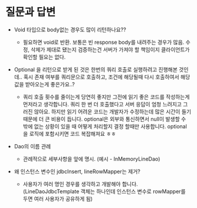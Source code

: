 # 질문과 답변
- Void 타입으로 body없는 경우도 많이 리턴하나요??
    - 필요하면 void로 반환. 보통은 빈 response body를 내려주는 경우가 많음.
      수정, 삭제가 제대로 됐는지 검증하는건 서버가 가져야 할 책임이지 클라이언트가 확인할 필요는 없다.
      
- Optional 을 리턴으로 받게 된 것은 한번의 쿼리 호출로 실행하려고 진행해본 것인데.. 혹시 존재 여부를 쿼리문으로 호출하고, 조건에 해당될때 다시 호출하여서 해당 값을 받아오는게 좋은가요..?
    - 쿼리 호출 횟수를 줄이는게 당연히 좋지만 그전에 읽기 좋은 코드를 작성하는게 먼저라고 생각합니다.
      쿼리 한 번 더 호출했다고 서버 응답이 엄청 느려지고 그러진 않아요.
      하지만 읽기 어려운 코드는 개발자가 수정하는데 많은 시간이 들기 때문에 더 큰 비용이 듭니다. 
      optional은 외부와 통신하면서 null이 발생할 수 밖에 없는 상황이 있을 때 어떻게 처리할지 결정 할때만 사용합니다. optional을 로직에 포함시키면 코드 복잡해져요 ㅎㅎ
      
- Dao의 이름 관례
    - 관례적으로 세부사항을 앞에 명시. (예시 - InMemoryLineDao)
- 왜 인스턴스 변수인 jdbcInsert, lineRowMapper는 제거?
    - 사용자가 여러 명인 경우를 생각하고 개발해야 합니다.
      (LineDaoJdbcTemplate 객체는 하나인데 인스턴스 변수로 rowMapper를 두면 여러 사용자가 공유하게 됨)
